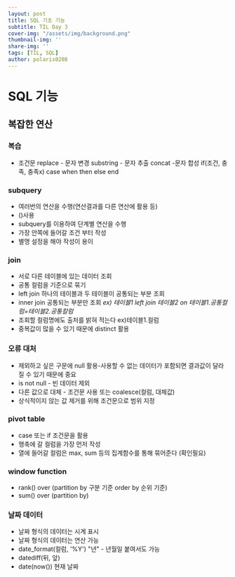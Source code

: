 ```yaml
---
layout: post
title: SQL 기초 기능
subtitle: TIL Day 3
cover-img: "/assets/img/background.png"
thumbnail-img: ''
share-img: ''
tags: [TIL, SQL]
author: polaris0208
---
```

# SQL 기능

## 복잡한 연산

### 복습
* 조건문
 replace - 문자 변경
 substring - 문자 추출
 concat -문자 합성
 if(조건, 충족, 충족x)
 case when then else end
 
### subquery
* 여러번의 연산을 수행(연산결과를 다른 연산에 활용 등)
* ()사용
* subquery를 이용하여 단계별 연산을 수행
* 가장 안쪽에 들어갈 조건 부터 작성
* 별명 설정을 해야 작성이 용이

### join
* 서로 다른 테이블에 있는 데이터 조회
* 공통 컬럼을 기준으로 묶기
* left join 하나의 테이블과 두 테이블이 공통되는 부분 조회
* inner join 공통되는 부분만 조회
_ex) 테이블1 left join 테이블2 on 테이블1.공통컬럼=테이블2.공통칼럼_
* 조회할 컬럼명에도 출처를 밝혀 적는다 ex)테이블1.컬럼
* 중복값이 많을 수 있기 때문에 distinct 활용

### 오류 대처
* 제외하고 싶은 구문에 null 활용-사용할 수 없는 데이터가 포함되면 결과값이 달라질 수 있기 때문에 중요
* is not null - 빈 데이터 제외
* 다른 값으로 대체 - 조건문 사용 또는 coalesce(컬럼, 대체값)
* 상식적이지 않는 값 제거를 위해 조건문으로 범위 지정

### pivot table
* case 또는 if 조건문을 활용
* 행축에 갈 컬럼을 가장 먼저 작성
* 열에 들어갈 컬럼은 max, sum 등의 집계함수를 통해 묶어준다 (확인필요)

### window function
* rank() over (partition by 구분 기준 order by 순위 기준)
* sum() over (partition by)

### 날짜 데이터
* 날짜 형식의 데이터는 시계 표시
* 날짜 형식의 데이터는 연산 가능
* date_format(컬럼, '%Y') "년" - 년월일 붙여서도 가능
* datediff(뒤, 앞)
* date(now()) 현재 날짜